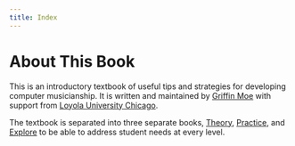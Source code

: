 ```yaml
---
title: Index
---
```


# About This Book

This is an introductory textbook of useful tips and strategies for developing
computer musicianship. It is written and maintained by [Griffin Moe][gmoe] with
support from [Loyola University Chicago][luc].

[gmoe]: http://griffinmoe.com/
[luc]: http://www.luc.edu/cs

The textbook is separated into three separate books, [Theory][theory],
[Practice][practice], and [Explore][explore] to be able to address student
needs at every level.

[theory]: /book1_theory/index.html
[practice]: /book2_practice/index.html
[explore]: /book3_explore/index.html
